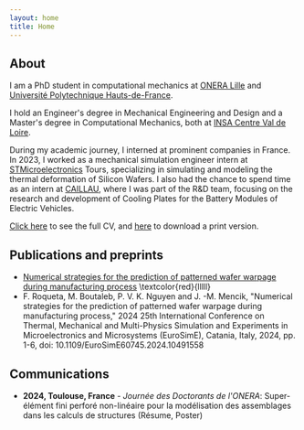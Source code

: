 ```yaml
---
layout: home
title: Home
---
```


## About

I am a PhD student in computational mechanics at [ONERA Lille](https://www.onera.fr/fr) and [Université Polytechnique Hauts-de-France](https://www.uphf.fr/).

I hold an Engineer's degree in Mechanical Engineering and Design and a Master's degree in Computational Mechanics, both at [INSA Centre Val de Loire](https://insa-centrevaldeloire.fr/fr/).

During my academic journey, I interned at prominent companies in France. In 2023, I worked as a mechanical simulation engineer intern at [STMicroelectronics](https://www.st.com/content/st_com/en.html) Tours, specializing in simulating and modeling the thermal deformation of Silicon Wafers. I also had the chance to spend time as an intern at [CAILLAU](https://www.caillau.com/?lang=fr), where I was part of the R&D team, focusing on the research and development of Cooling Plates for the Battery Modules of Electric Vehicles.

[Click here](/cv) to see the full CV, and [here](/CV_English.pdf) to download a print version.

## Publications and preprints

* [Numerical strategies for the prediction of patterned wafer warpage during manufacturing process](https://ieeexplore.ieee.org/document/10491558) \textcolor{red}{lllll}
* F. Roqueta, M. Boutaleb, P. V. K. Nguyen and J. -M. Mencik, "Numerical strategies for the prediction of patterned wafer warpage during manufacturing process," 2024 25th International Conference on Thermal, Mechanical and Multi-Physics Simulation and Experiments in Microelectronics and Microsystems (EuroSimE), Catania, Italy, 2024, pp. 1-6, doi: 10.1109/EuroSimE60745.2024.10491558

## Communications

* **2024, Toulouse, France** - *Journée des Doctorants de l'ONERA*: Super-élément fini perforé non-linéaire pour la modélisation des assemblages dans les calculs de structures (Résume, Poster)

<!-- {% include archive.html %} -->